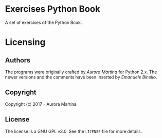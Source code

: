 # Exercises Python Book
A set of exercises of the Python Book. 

# Licensing
## Authors
The programs were originally crafted by *Aurora Martina* for Python 2.x.
The newer versions and the comments have been inserted by *Emanuele Binello*.

## Copyright
Copyright (c) 2017 - Aurora Martina

## License
The license is a GNU GPL v3.0.
See the `LICENSE` file for more details.


